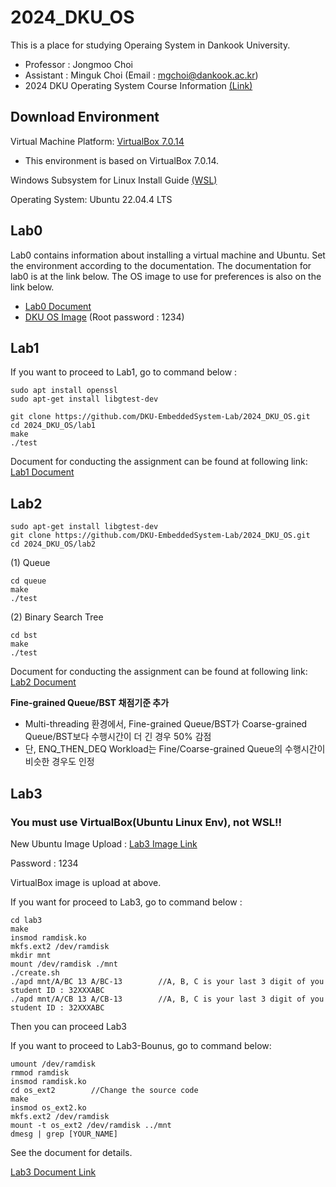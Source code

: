 # 2024_DKU_OS


This is a place for studying Operaing System in Dankook University.
- Professor : Jongmoo Choi
- Assistant : Minguk Choi (Email : mgchoi@dankook.ac.kr)
- 2024 DKU Operating System Course Information [(Link)](http://embedded.dankook.ac.kr/~choijm/course/course.html#OS)


## Download Environment
Virtual Machine Platform: [VirtualBox 7.0.14](https://www.virtualbox.org/wiki/Downloads)
- This environment is based on VirtualBox 7.0.14.

Windows Subsystem for Linux Install Guide [(WSL)](https://docs.microsoft.com/ko-KR/windows/wsl/install-win10#step-4---download-the-linux-kernel-update-package)

Operating System: Ubuntu 22.04.4 LTS

## Lab0
Lab0 contains information about installing a virtual machine and Ubuntu. Set the environment according to the documentation. The documentation for lab0 is at the link below. The OS image to use for preferences is also on the link below. 
- [Lab0 Document](./[DKU_OS_LAB0]%20Linux%20Image%20Manual.pdf)
- [DKU OS Image](https://drive.google.com/file/d/1YHhEv67pzsZ3nJT6q4Fb9FXHWTRmTeex/view?usp=sharing) (Root password : 1234)


## Lab1
If you want to proceed to Lab1, go to command below :
```
sudo apt install openssl
sudo apt-get install libgtest-dev

git clone https://github.com/DKU-EmbeddedSystem-Lab/2024_DKU_OS.git
cd 2024_DKU_OS/lab1
make
./test
```

Document for conducting the assignment can be found at following link: [Lab1 Document](./[DKU_OS_LAB1]%20CPU_Scheduler_Simulator.pdf)


## Lab2
```
sudo apt-get install libgtest-dev
git clone https://github.com/DKU-EmbeddedSystem-Lab/2024_DKU_OS.git
cd 2024_DKU_OS/lab2
```
(1) Queue
```
cd queue
make
./test
```
(2) Binary Search Tree
```
cd bst
make
./test
```

Document for conducting the assignment can be found at following link: [Lab2 Document](./[DKU_OS_LAB2]%20Concurrent_Data_Structure.pdf)

**Fine-grained Queue/BST 채점기준 추가**
- Multi-threading 환경에서, Fine-grained Queue/BST가 Coarse-grained Queue/BST보다 수행시간이 더 긴 경우 50% 감점
- 단, ENQ_THEN_DEQ Workload는 Fine/Coarse-grained Queue의 수행시간이 비슷한 경우도 인정

## Lab3
### You must use VirtualBox(Ubuntu Linux Env), not WSL!!

New Ubuntu Image Upload : [Lab3 Image Link](https://drive.google.com/file/d/1lfWipurgLTlyQxotV7OJdEYPEowwhp9E/view?usp=sharing)

Password : 1234

VirtualBox image is upload at above.

If you want for proceed to Lab3, go to command below :
```
cd lab3
make
insmod ramdisk.ko
mkfs.ext2 /dev/ramdisk
mkdir mnt
mount /dev/ramdisk ./mnt
./create.sh
./apd mnt/A/BC 13 A/BC-13        //A, B, C is your last 3 digit of you student ID : 32XXXABC
./apd mnt/A/CB 13 A/CB-13        //A, B, C is your last 3 digit of you student ID : 32XXXABC
```
Then you can proceed Lab3

If you want to proceed to Lab3-Bounus, go to command below:

```
umount /dev/ramdisk
rmmod ramdisk
insmod ramdisk.ko
cd os_ext2        //Change the source code
make
insmod os_ext2.ko
mkfs.ext2 /dev/ramdisk
mount -t os_ext2 /dev/ramdisk ../mnt
dmesg | grep [YOUR_NAME]
```

See the document for details.

[Lab3 Document Link](./[DKU_OS_LAB3]%20File%20System.pdf)
